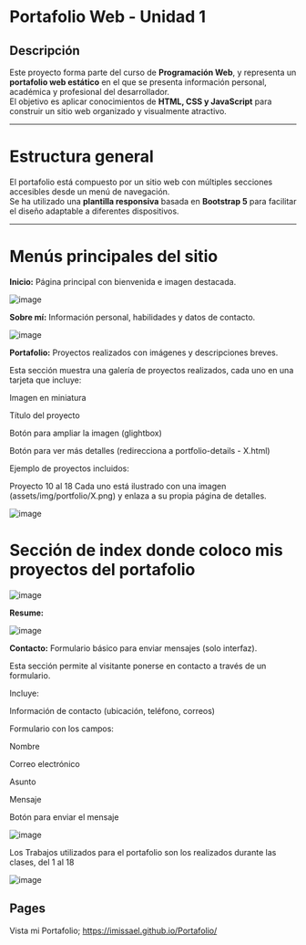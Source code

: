 # Portafolio Web - Unidad 1

## Descripción

Este proyecto forma parte del curso de **Programación Web**, y representa un **portafolio web estático** en el que se presenta información personal, académica y profesional del desarrollador.  
El objetivo es aplicar conocimientos de **HTML, CSS y JavaScript** para construir un sitio web organizado y visualmente atractivo.

---

# Estructura general

El portafolio está compuesto por un sitio web con múltiples secciones accesibles desde un menú de navegación.  
Se ha utilizado una **plantilla responsiva** basada en **Bootstrap 5** para facilitar el diseño adaptable a diferentes dispositivos.

---

# Menús principales del sitio


**Inicio:** Página principal con bienvenida e imagen destacada.


![image](https://github.com/user-attachments/assets/55962c4f-4695-4687-bd61-2a7fb1214e99)


**Sobre mí:** Información personal, habilidades y datos de contacto.


![image](https://github.com/user-attachments/assets/bd65c5ba-93fe-43a1-b350-c9f50b4e3c57)


**Portafolio:** Proyectos realizados con imágenes y descripciones breves.

Esta sección muestra una galería de proyectos realizados, cada uno en una tarjeta que incluye:

Imagen en miniatura

Título del proyecto

Botón para ampliar la imagen (glightbox)

Botón para ver más detalles (redirecciona a portfolio-details - X.html)

Ejemplo de proyectos incluidos:

Proyecto 10 al 18
Cada uno está ilustrado con una imagen (assets/img/portfolio/X.png) y enlaza a su propia página de detalles.


![image](https://github.com/user-attachments/assets/9a7e8b34-28aa-4abd-b534-a452df6e9ce0)


# Sección de index donde coloco mis proyectos del portafolio


![image](https://github.com/user-attachments/assets/70d4f905-bbfc-4608-a415-f13e1f62cf94)



**Resume:**


![image](https://github.com/user-attachments/assets/819de122-48c4-421b-ac3a-94402b5afca2)



**Contacto:** Formulario básico para enviar mensajes (solo interfaz).

Esta sección permite al visitante ponerse en contacto a través de un formulario.

Incluye:

Información de contacto (ubicación, teléfono, correos)

Formulario con los campos:

Nombre

Correo electrónico

Asunto

Mensaje

Botón para enviar el mensaje


![image](https://github.com/user-attachments/assets/4da4c844-dfd5-44fd-a897-a4d98123b2f7)


Los Trabajos utilizados para el portafolio son los realizados durante las clases, del 1 al 18


![image](https://github.com/user-attachments/assets/a345edbc-3e9a-4717-9a90-89271f845eba)


## Pages

Vista mi Portafolio;  https://imissael.github.io/Portafolio/



